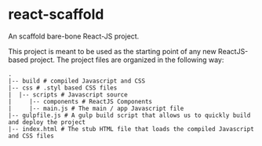 # react-scaffold
An scaffold bare-bone React-JS project.

This project is meant to be used as the starting point of any new ReactJS-based project.
The project files are organized in the following way:

```
.
|-- build # compiled Javascript and CSS
|-- css # .styl based CSS files
|  |-- scripts # Javascript source
|     |-- components # ReactJS Components
|     |-- main.js # The main / app Javascript file
|-- gulpfile.js # A gulp build script that allows us to quickly build and deploy the project
|-- index.html # The stub HTML file that loads the compiled Javascript and CSS files
```
